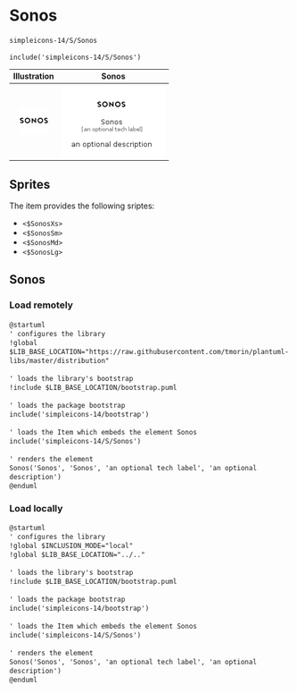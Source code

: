 # Sonos


```text
simpleicons-14/S/Sonos
```

```text
include('simpleicons-14/S/Sonos')
```



| Illustration | Sonos |
| :---: | :---: |
| ![illustration for Illustration](../../simpleicons-14/S/Sonos.png) | ![illustration for Sonos](../../simpleicons-14/S/Sonos.Local.png) |



## Sprites
The item provides the following sriptes:

- `<$SonosXs>`
- `<$SonosSm>`
- `<$SonosMd>`
- `<$SonosLg>`





## Sonos

### Load remotely
```plantuml
@startuml
' configures the library
!global $LIB_BASE_LOCATION="https://raw.githubusercontent.com/tmorin/plantuml-libs/master/distribution"

' loads the library's bootstrap
!include $LIB_BASE_LOCATION/bootstrap.puml

' loads the package bootstrap
include('simpleicons-14/bootstrap')

' loads the Item which embeds the element Sonos
include('simpleicons-14/S/Sonos')

' renders the element
Sonos('Sonos', 'Sonos', 'an optional tech label', 'an optional description')
@enduml
```

### Load locally
```plantuml
@startuml
' configures the library
!global $INCLUSION_MODE="local"
!global $LIB_BASE_LOCATION="../.."

' loads the library's bootstrap
!include $LIB_BASE_LOCATION/bootstrap.puml

' loads the package bootstrap
include('simpleicons-14/bootstrap')

' loads the Item which embeds the element Sonos
include('simpleicons-14/S/Sonos')

' renders the element
Sonos('Sonos', 'Sonos', 'an optional tech label', 'an optional description')
@enduml
```

